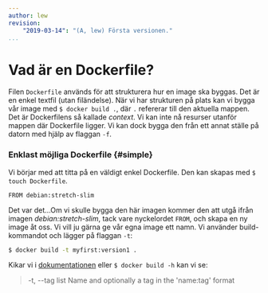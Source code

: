 ```yaml
---
author: lew
revision:
    "2019-03-14": "(A, lew) Första versionen."
...
```

Vad är en Dockerfile?
=======================

Filen `Dockerfile` används för att strukturera hur en image ska byggas. Det är en enkel textfil (utan filändelse). När vi har strukturen på plats kan vi bygga vår image med `$ docker build .`, där `.` refererar till den aktuella mappen. Det är Dockerfilens så kallade *context*. Vi kan inte nå resurser utanför mappen där Dockerfile ligger. Vi kan dock bygga den från ett annat ställe på datorn med hjälp av flaggan `-f`.



### Enklast möjliga Dockerfile {#simple}

Vi börjar med att titta på en väldigt enkel Dockerfile. Den kan skapas med `$ touch Dockerfile`.

```
FROM debian:stretch-slim

```

Det var det...Om vi skulle bygga den här imagen kommer den att utgå ifrån imagen *debian:stretch-slim*, tack vare nyckelordet `FROM`, och skapa en ny image åt oss. Vi vill ju gärna ge vår egna image ett namn. Vi använder build-kommandot och lägger på flaggan `-t`:


```bash
$ docker build -t myfirst:version1 .
```

Kikar vi i [dokumentationen](https://docs.docker.com/engine/reference/commandline/build/) eller `$ docker build -h` kan vi se:

> -t, --tag list       Name and optionally a tag in the 'name:tag' format

